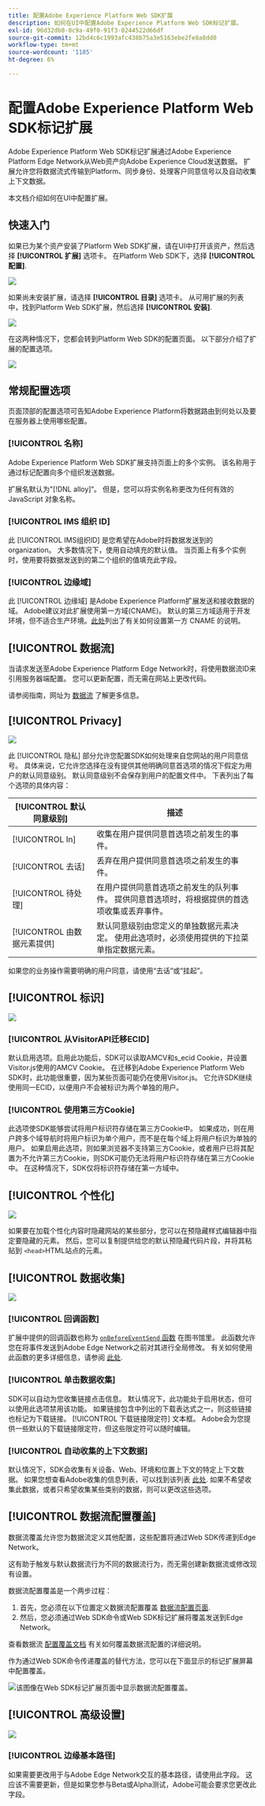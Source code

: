 ```yaml
---
title: 配置Adobe Experience Platform Web SDK扩展
description: 如何在UI中配置Adobe Experience Platform Web SDK标记扩展。
exl-id: 96d32db8-0c9a-49f0-91f3-0244522d66df
source-git-commit: 12bd4c6c1993afc438b75a3e5163ebe2fe8a8dd0
workflow-type: tm+mt
source-wordcount: '1185'
ht-degree: 6%

---
```



# 配置Adobe Experience Platform Web SDK标记扩展

Adobe Experience Platform Web SDK标记扩展通过Adobe Experience Platform Edge Network从Web资产向Adobe Experience Cloud发送数据。 扩展允许您将数据流式传输到Platform、同步身份、处理客户同意信号以及自动收集上下文数据。

本文档介绍如何在UI中配置扩展。

## 快速入门

如果已为某个资产安装了Platform Web SDK扩展，请在UI中打开该资产，然后选择 **[!UICONTROL 扩展]** 选项卡。 在Platform Web SDK下，选择 **[!UICONTROL 配置]**.

![](assets/configure.png)

如果尚未安装扩展，请选择 **[!UICONTROL 目录]** 选项卡。 从可用扩展的列表中，找到Platform Web SDK扩展，然后选择 **[!UICONTROL 安装]**.

![](assets/install.png)

在这两种情况下，您都会转到Platform Web SDK的配置页面。 以下部分介绍了扩展的配置选项。

![](assets/config-screen.png)

## 常规配置选项

页面顶部的配置选项可告知Adobe Experience Platform将数据路由到何处以及要在服务器上使用哪些配置。

### [!UICONTROL 名称]

Adobe Experience Platform Web SDK扩展支持页面上的多个实例。 该名称用于通过标记配置向多个组织发送数据。

扩展名默认为&quot;[!DNL alloy]“。 但是，您可以将实例名称更改为任何有效的 JavaScript 对象名称。

### **[!UICONTROL IMS 组织 ID]**

此 [!UICONTROL IMS组织ID] 是您希望在Adobe时将数据发送到的organization。 大多数情况下，使用自动填充的默认值。 当页面上有多个实例时，使用要将数据发送到的第二个组织的值填充此字段。

### **[!UICONTROL 边缘域]**

此 [!UICONTROL 边缘域] 是Adobe Experience Platform扩展发送和接收数据的域。 Adobe建议对此扩展使用第一方域(CNAME)。 默认的第三方域适用于开发环境，但不适合生产环境。[此处](https://experienceleague.adobe.com/docs/core-services/interface/ec-cookies/cookies-first-party.html?lang=zh-Hans)列出了有关如何设置第一方 CNAME 的说明。

## [!UICONTROL 数据流]

当请求发送至Adobe Experience Platform Edge Network时，将使用数据流ID来引用服务器端配置。 您可以更新配置，而无需在网站上更改代码。

请参阅指南，网址为 [数据流](../../../../edge/datastreams/overview.md) 了解更多信息。


## [!UICONTROL Privacy]

![](assets/privacy.png)

此 [!UICONTROL 隐私] 部分允许您配置SDK如何处理来自您网站的用户同意信号。 具体来说，它允许您选择在没有提供其他明确同意首选项的情况下假定为用户的默认同意级别。 默认同意级别不会保存到用户的配置文件中。 下表列出了每个选项的具体内容：

| [!UICONTROL 默认同意级别] | 描述 |
| --- | --- |
| [!UICONTROL In] | 收集在用户提供同意首选项之前发生的事件。 |
| [!UICONTROL 去话] | 丢弃在用户提供同意首选项之前发生的事件。 |
| [!UICONTROL 待处理] | 在用户提供同意首选项之前发生的队列事件。 提供同意首选项时，将根据提供的首选项收集或丢弃事件。 |
| [!UICONTROL 由数据元素提供] | 默认同意级别由您定义的单独数据元素决定。 使用此选项时，必须使用提供的下拉菜单指定数据元素。 |

如果您的业务操作需要明确的用户同意，请使用“去话”或“挂起”。

## [!UICONTROL 标识]

![](assets/identity.png)

### [!UICONTROL 从VisitorAPI迁移ECID]

默认启用选项。启用此功能后，SDK可以读取AMCV和s_ecid Cookie，并设置Visitor.js使用的AMCV Cookie。 在迁移到Adobe Experience Platform Web SDK时，此功能很重要，因为某些页面可能仍在使用Visitor.js。 它允许SDK继续使用同一ECID，以便用户不会被标识为两个单独的用户。

### [!UICONTROL 使用第三方Cookie]

此选项使SDK能够尝试将用户标识符存储在第三方Cookie中。 如果成功，则在用户跨多个域导航时将用户标识为单个用户，而不是在每个域上将用户标识为单独的用户。 如果启用此选项，则如果浏览器不支持第三方Cookie，或者用户已将其配置为不允许第三方Cookie，则SDK可能仍无法将用户标识符存储在第三方Cookie中。 在这种情况下，SDK仅将标识符存储在第一方域中。

## [!UICONTROL 个性化]

![](assets/personalization.png)

如果要在加载个性化内容时隐藏网站的某些部分，您可以在预隐藏样式编辑器中指定要隐藏的元素。 然后，您可以复制提供给您的默认预隐藏代码片段，并将其粘贴到 `<head>`HTML站点的元素。

## [!UICONTROL 数据收集]

![](assets/data-collection.png)

### [!UICONTROL 回调函数]

扩展中提供的回调函数也称为 [`onBeforeEventSend` 函数](https://experienceleague.adobe.com/docs/experience-platform/edge/fundamentals/configuring-the-sdk.html?lang=zh-Hans) 在图书馆里。 此函数允许您在将事件发送到Adobe Edge Network之前对其进行全局修改。 有关如何使用此函数的更多详细信息，请参阅 [此处](https://experienceleague.adobe.com/docs/experience-platform/edge/fundamentals/tracking-events.html?lang=en#modifying-events-globally).

### [!UICONTROL 单击数据收集]

SDK可以自动为您收集链接点击信息。 默认情况下，此功能处于启用状态，但可以使用此选项禁用该功能。 如果链接包含中列出的下载表达式之一，则这些链接也标记为下载链接。 [!UICONTROL 下载链接限定符] 文本框。 Adobe会为您提供一些默认的下载链接限定符，但这些限定符可以随时编辑。

### [!UICONTROL 自动收集的上下文数据]

默认情况下，SDK会收集有关设备、Web、环境和位置上下文的特定上下文数据。 如果您想查看Adobe收集的信息列表，可以找到该列表 [此处](https://experienceleague.adobe.com/docs/experience-platform/edge/data-collection/automatic-information.html?lang=en). 如果不希望收集此数据，或者只希望收集某些类别的数据，则可以更改这些选项。

## [!UICONTROL 数据流配置覆盖]

数据流覆盖允许您为数据流定义其他配置，这些配置将通过Web SDK传递到Edge Network。

这有助于触发与默认数据流行为不同的数据流行为，而无需创建新数据流或修改现有设置。

数据流配置覆盖是一个两步过程：

1. 首先，您必须在以下位置定义数据流配置覆盖 [数据流配置页面](../../../../edge/datastreams/configure.md).
2. 然后，您必须通过Web SDK命令或Web SDK标记扩展将覆盖发送到Edge Network。

查看数据流 [配置覆盖文档](../../../../edge/datastreams/overrides.md) 有关如何覆盖数据流配置的详细说明。

作为通过Web SDK命令传递覆盖的替代方法，您可以在下面显示的标记扩展屏幕中配置覆盖。

![该图像在Web SDK标记扩展页面中显示数据流配置覆盖。](assets/datastream-overrides.png)

## [!UICONTROL 高级设置]

![](assets/advanced-settings.png)

### [!UICONTROL 边缘基本路径]

如果需要更改用于与Adobe Edge Network交互的基本路径，请使用此字段。 这应该不需要更新，但是如果您参与Beta或Alpha测试，Adobe可能会要求您更改此字段。
